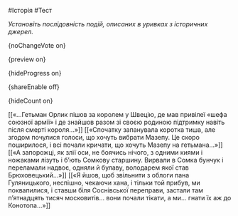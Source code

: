 #Історія #Тест

*Установіть послідовність подій, описаних в уривках з історичних джерел.*

{noChangeVote on}

{preview on}

{hideProgress on}

{shareEnable off}

{hideCount on}

[[«...Гетьман Орлик пішов за королем у Швецію, де мав привілеї «шефа союзної армії» і де знайшов разом зі своєю родиною підтримку навіть після смерті короля...»]]
[[«Спочатку запанувала коротка тиша, але згодом почулися голоси, що хочуть вибрати Мазепу. Це скоро поширилося, і всі почали кричати, що хочуть Мазепу на гетьмана...»]]
[[«А запорожці, як злії оси, не боячись нічого, з одними киями і ножаками лізуть і б’ють Сомкову старшину. Вирвали в Сомка бунчук і переламали надвоє, одняли й булаву, володарем якої став Брюховецький...»]]
[[«Я йшов, щоб звільнити з облоги пана Гуляницького, неспішно, чекаючи хана, і тільки той прибув, ми поквапилися, і ставши біля Соснівської переправи, застали там п’ятнадцять тисяч московитів... вони почали тікати, а ми... гнати їх аж до Конотопа...»]]
